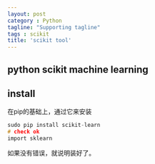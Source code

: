 ```yaml
---
layout: post
category : Python
tagline: "Supporting tagline"
tags : scikit
title: 'scikit tool'
---
```

python scikit machine learning
---
<!--more-->

## install

在pip的基础上，通过它来安装

```C
sudo pip install scikit-learn
# check ok
import sklearn
```
如果没有错误，就说明装好了。

